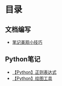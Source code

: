 # 目录

## 文档编写
- [笔记美观小技巧](markdown_write.md)

## Python笔记
- [【Python】正则表达式](re.md)
- [【Python】绘图工具](matplotlib.md)